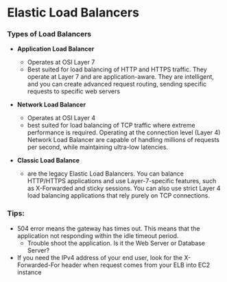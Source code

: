 # Elastic Load Balancers

### Types of Load Balancers
- **Application Load Balancer**
	- Operates at OSI Layer 7 
	- Best suited for load balancing of HTTP and HTTPS traffic. They operate at Layer 7 and are application-aware. They are intelligent, and you can create advanced request routing, sending specific requests to specific web servers

- **Network Load Balancer**
	- Operates at OSI Layer 4
	- best suited for load balancing of TCP traffic where  extreme performance is required. Operating at the connection level (Layer 4) Network Load Balancer are capable of handling millions of requests per second, while maintaining ultra-low latencies.
	
- **Classic Load Balance**
	- are the legacy Elastic Load Balancers. You can balance HTTP/HTTPS applications and use Layer-7-specific features, such as X-Forwarded and sticky sessions. You can also use strict Layer  4 load balancing applications that rely purely on TCP connections.


### Tips:
- 504 error means the gateway has times out. This means that the application not responding within the idle timeout period.
	- Trouble shoot the application. Is it the Web Server or Database Server? 
- If you need the IPv4 address of your end user, look for the X-Forwarded-For header when request comes from your ELB into EC2 instance